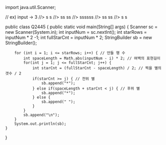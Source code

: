 import java.util.Scanner;

// ex) input ->  3
//> s      s
//> ss   ss
//> ssssss
//> ss   ss
//> s      s

public class Q2445 {
    public static void main(String[] args) {
        Scanner sc = new Scanner(System.in);
        int inputNum = sc.nextInt();
        int starRows = inputNum * 2 -1;
        int fullStarCnt = inputNum * 2;
        StringBuilder sb = new StringBuilder();
        
        for (int i = 1; i <= starRows; i++) { // 만들 행 수
            int spaceLength = Math.abs(inputNum - i) * 2; // 여백의 표현길이
            for(int j = 1; j <= fullStarCnt; j++) {
                int starCnt = (fullStarCnt - spaceLength) / 2; // 찍을 별의 갯수 / 2
                if(starCnt >= j) { // 전위 별
                    sb.append("*");
                } else if(spaceLength + starCnt < j) { // 후위 별
                    sb.append("*");
                } else {
                    sb.append(" ");
                }
            }
            sb.append("\n");
        }
        System.out.println(sb);
    }
}
